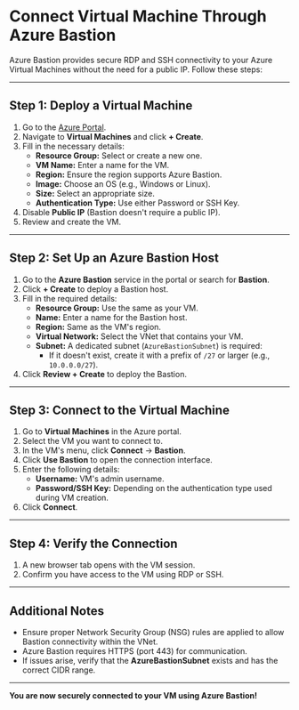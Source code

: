 # Connect Virtual Machine Through Azure Bastion

Azure Bastion provides secure RDP and SSH connectivity to your Azure Virtual Machines without the need for a public IP. Follow these steps:

---

## **Step 1: Deploy a Virtual Machine**
1. Go to the [Azure Portal](https://portal.azure.com).
2. Navigate to **Virtual Machines** and click **+ Create**.
3. Fill in the necessary details:
   - **Resource Group:** Select or create a new one.
   - **VM Name:** Enter a name for the VM.
   - **Region:** Ensure the region supports Azure Bastion.
   - **Image:** Choose an OS (e.g., Windows or Linux).
   - **Size:** Select an appropriate size.
   - **Authentication Type:** Use either Password or SSH Key.
4. Disable **Public IP** (Bastion doesn't require a public IP).
5. Review and create the VM.

---

## **Step 2: Set Up an Azure Bastion Host**
1. Go to the **Azure Bastion** service in the portal or search for **Bastion**.
2. Click **+ Create** to deploy a Bastion host.
3. Fill in the required details:
   - **Resource Group:** Use the same as your VM.
   - **Name:** Enter a name for the Bastion host.
   - **Region:** Same as the VM's region.
   - **Virtual Network:** Select the VNet that contains your VM.
   - **Subnet:** A dedicated subnet (`AzureBastionSubnet`) is required:
     - If it doesn't exist, create it with a prefix of `/27` or larger (e.g., `10.0.0.0/27`).
4. Click **Review + Create** to deploy the Bastion.

---

## **Step 3: Connect to the Virtual Machine**
1. Go to **Virtual Machines** in the Azure portal.
2. Select the VM you want to connect to.
3. In the VM's menu, click **Connect** → **Bastion**.
4. Click **Use Bastion** to open the connection interface.
5. Enter the following details:
   - **Username:** VM's admin username.
   - **Password/SSH Key:** Depending on the authentication type used during VM creation.
6. Click **Connect**.

---

## **Step 4: Verify the Connection**
1. A new browser tab opens with the VM session.
2. Confirm you have access to the VM using RDP or SSH.

---

## **Additional Notes**
- Ensure proper Network Security Group (NSG) rules are applied to allow Bastion connectivity within the VNet.
- Azure Bastion requires HTTPS (port 443) for communication.
- If issues arise, verify that the **AzureBastionSubnet** exists and has the correct CIDR range.

---

**You are now securely connected to your VM using Azure Bastion!**
